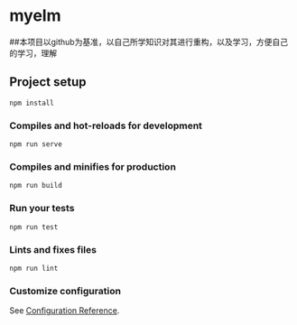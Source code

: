# myelm
##本项目以github为基准，以自己所学知识对其进行重构，以及学习，方便自己的学习，理解

## Project setup
```
npm install
```

### Compiles and hot-reloads for development
```
npm run serve
```

### Compiles and minifies for production
```
npm run build
```

### Run your tests
```
npm run test
```

### Lints and fixes files
```
npm run lint
```

### Customize configuration
See [Configuration Reference](https://cli.vuejs.org/config/).
